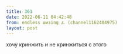```yaml
---
title: 361
date: 2022-06-11 04:42:48
from: endless шизing ⍼ (channel1162404975)
layout: post
---
```


хочу кринжить и не кринжиться с этого
